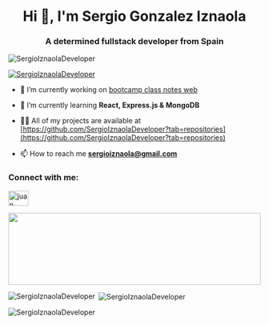 <h1 align="center">Hi 👋, I'm Sergio Gonzalez Iznaola</h1>
<h3 align="center">A determined fullstack developer from Spain</h3>

<p align="left"> <img src="https://komarev.com/ghpvc/?username=SergioIznaolaDeveloper&label=Profile%20views&color=0e75b6&style=flat" alt="SergioIznaolaDeveloper" /> </p>

<p align="left"> <a href="https://github.com/ryo-ma/github-profile-trophy"><img src="https://github-profile-trophy.vercel.app/?username=SergioIznaolaDeveloper" alt="SergioIznaolaDeveloper" /></a> </p>

- 🔭 I’m currently working on [bootcamp class notes web](https://github.com/SergioIznaolaDeveloper)

- 🌱 I’m currently learning **React, Express.js & MongoDB**

- 👨‍💻 All of my projects are available at [https://github.com/SergioIznaolaDeveloper?tab=repositories](https://github.com/SergioIznaolaDeveloper?tab=repositories)

- 📫 How to reach me **sergioiznaola@gmail.com**

<h3 align="left">Connect with me:</h3>
<p align="left">
<a href="https://www.linkedin.com/in/sergio-iznaola-71658145/" target="blank"><img align="center" src="https://raw.githubusercontent.com/rahuldkjain/github-profile-readme-generator/master/src/images/icons/Social/linked-in-alt.svg" alt="juan manuel taboada álvarez" height="30" width="40" /></a>
</p>

<a href="https://www.codewars.com/users/">
  <img src="https://www.codewars.com/users/SergioIznaolaDeveloper/badges/large" width="100%" height="144">
</a>
<p><img align="left" src="https://github-readme-stats.vercel.app/api/top-langs?username=SergioIznaolaDeveloper&show_icons=true&locale=en&layout=compact" alt="SergioIznaolaDeveloper" /></p>

<p>&nbsp;<img align="center" src="https://github-readme-stats.vercel.app/api?username=SergioIznaolaDeveloper&show_icons=true&locale=en" alt="SergioIznaolaDeveloper" /></p>

<p><img align="center" src="https://github-readme-streak-stats.herokuapp.com/?user=SergioIznaolaDeveloper&" alt="SergioIznaolaDeveloper" /></p>
